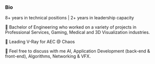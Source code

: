 ### Bio
8+ years in technical positions | 2+ years in leadership capacity

👷 Bachelor of Engineering who worked on a variety of projects in Professional Services, Gaming, Medical and 3D Visualization industries.

🔭 Leading V-Ray for AEC @ Chaos

💬 Feel free to discuss with me AI, Application Development (back-end & front-end), Algorithms, Networking & VFX.

<!--
**nbabanov/nbabanov** is a ✨ _special_ ✨ repository because its `README.md` (this file) appears on your GitHub profile.

Here are some ideas to get you started:

- 🔭 I’m currently working on ...
- 🌱 I’m currently learning ...
- 👯 I’m looking to collaborate on ...
- 🤔 I’m looking for help with ...
- 💬 Ask me about ...
- 📫 How to reach me: ...
- 😄 Pronouns: ...
- ⚡ Fun fact: ...
-->

